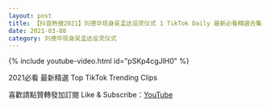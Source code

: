 ```yaml
---
layout: post
title: 【抖音熱搜2021】刘德华现身吴孟达设灵仪式 1 TikTok Daily 最新必看精選合集2021 03 08
date: 2021-03-08
category: 刘德华现身吴孟达设灵仪式
---
```


{% include youtube-video.html id="pSKp4cgJlH0" %}

2021必看 最新精選 Top TikTok Trending Clips

喜歡請點贊轉發加訂閱 Like & Subscribe：[YouTube](https://www.youtube.com/channel/UCAoR7VcanIPd04uEq_GIylA/videos)

